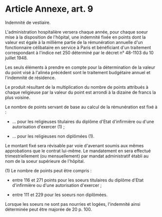 # Article Annexe, art. 9

Indemnité de vestiaire.

L'administration hospitalière versera chaque année, pour chaque soeur mise à la disposition de l'hôpital, une indemnité fixée en points dont la valeur est égale à la millième partie de la rémunération annuelle d'un fonctionnaire célibataire en service à Paris et bénéficiant d'un traitement correspondant à l'indice net 250 déterminé par le décret n° 48-1103 du 10 juillet 1948.

Les seuls éléments à prendre en compte pour la détermination de la valeur du point visé à l'alinéa précédent sont le traitement budgétaire annuel et l'indemnité de résidence.

Le produit résultant de la multiplication du nombre de points attribués à chaque religieuse par la valeur du point est arrondi à la dizaine de francs la plus voisine.

Le nombre de points servant de base au calcul de la rémunération est fixé à :

- ... pour les religieuses titulaires du diplôme d'Etat d'infirmière ou d'une autorisation d'exercer (1) ;

- ... pour les religieuses non diplômées (1).

Le montant fixé sera révisable par voie d'avenant soumis aux mêmes approbations que le contrat lui-même. Le mandatement en sera effectué trimestriellement (ou mensuellement) par mandat administratif établi au nom de la soeur supérieure de l'hôpital.

(1) Le nombre de points peut être compris :

- entre 116 et 271 points pour les soeurs titulaires du diplôme d'Etat d'infirmière ou d'une autorisation d'exercer ;

- entre 111 et 229 pour les soeurs non diplômées.

Lorsque les soeurs ne sont pas nourries et logées, l'indemnité ainsi déterminée peut être majorée de 20 p. 100.

